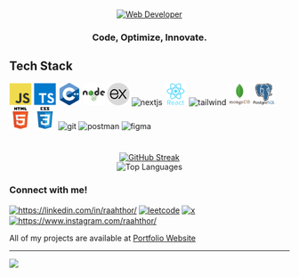  <!-- Add image here -->

 <br>
<p align="center">
<a href="https://git.io/typing-svg">
    <img src="https://readme-typing-svg.herokuapp.com?font=Montserrat&weight=500&size=35&duration=3500&pause=700&color=fff&width=500&lines=Hey%2C+I'm+Prashant+Rathore;A+Full+Stack+Web+Developer" alt="Web Developer"/>
</a>
</p>

<h3 align="center">
Code, Optimize, Innovate.
</h3>

## Tech Stack

<p align="left">
<img src="https://raw.githubusercontent.com/devicons/devicon/master/icons/javascript/javascript-original.svg" alt="javascript" width="40" height="40"/>
<img src="https://raw.githubusercontent.com/devicons/devicon/master/icons/typescript/typescript-original.svg" alt="typescript" width="40" height="40"/>
<img src="https://raw.githubusercontent.com/devicons/devicon/master/icons/cplusplus/cplusplus-original.svg" alt="cplusplus" width="40" height="40"/>
<img src="https://raw.githubusercontent.com/devicons/devicon/master/icons/nodejs/nodejs-original-wordmark.svg" alt="nodejs" width="40" height="40"/>
<img src="./public/express.png" alt="express" width="40" height="40"/>
<img src="https://cdn.worldvectorlogo.com/logos/nextjs-2.svg" alt="nextjs" width="40" height="40"/>
<img src="https://raw.githubusercontent.com/devicons/devicon/master/icons/react/react-original-wordmark.svg" alt="react" width="40" height="40"/>
<img src="https://www.vectorlogo.zone/logos/tailwindcss/tailwindcss-icon.svg" alt="tailwind" width="40" height="40"/>
<img src="https://raw.githubusercontent.com/devicons/devicon/master/icons/mongodb/mongodb-original-wordmark.svg" alt="mongodb" width="40" height="40"/>
<img src="https://raw.githubusercontent.com/devicons/devicon/master/icons/postgresql/postgresql-original-wordmark.svg" alt="postgresql" width="40" height="40"/>
<img src="https://raw.githubusercontent.com/devicons/devicon/master/icons/html5/html5-original-wordmark.svg" alt="html5" width="40" height="40"/>
<img src="https://raw.githubusercontent.com/devicons/devicon/master/icons/css3/css3-original-wordmark.svg" alt="css3" width="40" height="40"/>
<img src="https://www.vectorlogo.zone/logos/git-scm/git-scm-icon.svg" alt="git" width="40" height="40"/>
<img src="https://www.vectorlogo.zone/logos/getpostman/getpostman-icon.svg" alt="postman" width="40" height="40"/>
<img src="https://www.vectorlogo.zone/logos/figma/figma-icon.svg" alt="figma" width="40" height="40"/>
</p>

#

<p align="center">
  <a href="https://git.io/streak-stats">
    <img src="https://nirzak-streak-stats.vercel.app?user=raahthor&theme=highcontrast&hide_border=true&card_width=550" alt="GitHub Streak"/>
  </a>
  <br>
  <img src="https://github-readme-stats.vercel.app/api/top-langs/?username=raahthor&theme=highcontrast&hide_border=true&include_all_commits=true&count_private=true&layout=compact&card_width=550" alt="Top Languages"/>
</p>

### Connect with me!

<a href="https://linkedin.com/in/raahthor/" target="_blank" ><img align="center"  src="https://raw.githubusercontent.com/rahuldkjain/github-profile-readme-generator/master/src/images/icons/Social/linked-in-alt.svg" alt="https://linkedin.com/in/raahthor/"  height="30"   width="40" /></a>
<a href="https://leetcode.com/raahthor/" target="blank"><img align="center" src="https://raw.githubusercontent.com/rahuldkjain/github-profile-readme-generator/master/src/images/icons/Social/leet-code.svg" alt="leetcode" height="30" width="40" /></a>
<a href="https://www.x.com/raahthor"><img align="center" src="https://raw.githubusercontent.com/rahuldkjain/github-profile-readme-generator/master/src/images/icons/Social/twitter.svg" alt="x" height="30" width="40" /></a>
<a href="https://www.instagram.com/raahthor/" target="_blank" ><img align="center" src="https://raw.githubusercontent.com/rahuldkjain/github-profile-readme-generator/master/src/images/icons/Social/instagram.svg" alt="https://www.instagram.com/raahthor/" height="30" width="40" /></a>


All of my projects are available at
[Portfolio Website](https://raahthor.vercel.app)

---

[![](https://visitcount.itsvg.in/api?id=raahthor&icon=0&color=0)](https://visitcount.itsvg.in)

<!--
[![My Skills](https://skillicons.dev/icons?i=github,git,vercel)](https://skillicons.dev) -->
